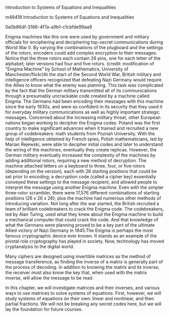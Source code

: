 Introduction to Systems of Equations and Inequalities

  m49418
  Introduction to Systems of Equations and Inequalities
  
  0a0b86df-3166-4f7a-a9b1-c1cbfde99aa9

Enigma machines like this one were used by government and military officials for enciphering and deciphering top-secret communications during World War II. By varying the combinations of the plugboard and the settings of the rotors, encoders could add complex encryption to their messages. Notice that the three rotors each contain 26 pins, one for each letter of the alphabet; later versions had four and five rotors. (credit: modification of "Enigma Machine" by School of Mathematics, University of Manchester/flickr)At the start of the Second World War, British military and intelligence officers recognized that defeating Nazi Germany would require the Allies to know what the enemy was planning. This task was complicated by the fact that the German military transmitted all of its communications through a presumably uncrackable code created by a machine called Enigma. The Germans had been encoding their messages with this machine since the early 1930s, and were so confident in its security that they used it for everyday military communications as well as highly important strategic messages. Concerned about the increasing military threat, other European nations began working to decipher the Enigma codes. Poland was the first country to make significant advances when it trained and recruited a new group of codebreakers: math students from Poznań University. With the help of intelligence obtained by French spies, Polish mathematicians, led by Marian Rejewski, were able to decipher initial codes and later to understand the wiring of the machines; eventually they create replicas. However, the German military eventually increased the complexity of the machines by adding additional rotors, requiring a new method of decryption. 
The machine attached letters on a keyboard to three, four, or five rotors (depending on the version), each with 26 starting positions that could be set prior to encoding; a decryption code (called a cipher key) essentially conveyed these settings to the message recipient, and allowed people to interpret the message using another Enigma machine. Even with the simpler three-rotor scrambler, there were 17,576 different combinations of starting positions (26 x 26 x 26); plus the machine had numerous other methods of introducing variation. Not long after the war started, the British recruited a team of brilliant codebreakers to crack the Enigma code. The codebreakers, led by Alan Turing, used what they knew about the Enigma machine to build a mechanical computer that could crack the code. And that knowledge of what the Germans were planning proved to be a key part of the ultimate Allied victory of Nazi Germany in 1945.The Enigma is perhaps the most famous cryptographic device ever known. It stands as an example of the pivotal role cryptography has played in society. Now, technology has moved cryptanalysis to the digital world.

Many ciphers are designed using invertible matrices as the method of message transference, as finding the inverse of a matrix is generally part of the process of decoding. In addition to knowing the matrix and its inverse, the receiver must also know the key that, when used with the matrix inverse, will allow the message to be read.

In this chapter, we will investigate matrices and their inverses, and various ways to use matrices to solve systems of equations. First, however, we will study systems of equations on their own: linear and nonlinear, and then partial fractions. We will not be breaking any secret codes here, but we will lay the foundation for future courses.
